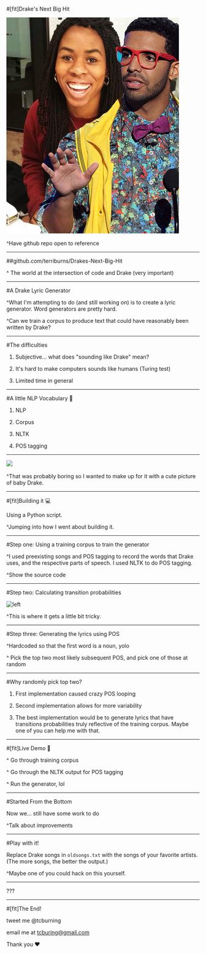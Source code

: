 #[fit]Drake's Next Big Hit

![original 175%](imgs/me.png)

^Have github repo open to reference 

---

##github.com/terriburns/Drakes-Next-Big-Hit

^ The world at the intersection of code and Drake (very important)

---

#A Drake Lyric Generator

^What I'm attempting to do (and still working on) is to create a lyric generator. Word generators are pretty hard.

^Can we train a corpus to produce text that could have reasonably been written by Drake?

---

#The difficulties

1. Subjective... what does "sounding like Drake" mean?

2. It's hard to make computers sounds like humans (Turing test)

3. Limited time in general

---

#A little NLP Vocabulary :green_book:

1. NLP

2. Corpus

3. NLTK

4. POS tagging

---

![](https://36.media.tumblr.com/tumblr_lw787hqthA1qbw5j0o1_500.jpg)

^That was probably boring so I wanted to make up for it with a cute picture of baby Drake.

---

#[fit]Building it :computer:

Using a Python script.

^Jumping into how I went about building it.

---

#Step one: Using a training corpus to train the generator

^I used preexisting songs and POS tagging to record the words that Drake uses, and the respective parts of speech. I used NLTK to do POS tagging.

^Show the source code

---

#Step two: Calculating transition probabilities 

![left](http://www.etonline.com/news/2015/10/24187336/set_drake_hotling_bling_video-640.jpg)

^This is where it gets a little bit tricky. 

---

#Step three: Generating the lyrics using POS

^Hardcoded so that the first word is a noun, yolo

^ Pick the top two most likely subsequent POS, and pick one of those at random

---

#Why randomly pick top two?

1. First implementation caused crazy POS looping

2. Second implementation allows for more variability

3. The best implementation would be to generate lyrics that have transitions probabilities truly reflective of the training corpus. Maybe one of you can help me with that.

---

#[fit]Live Demo :dancer:

^ Go through training corpus

^ Go through the NLTK output for POS tagging

^ Run the generator, lol

---

#Started From the Bottom

Now we... still have some work to do

^Talk about improvements

---

#Play with it!

Replace Drake songs in `oldsongs.txt` with the songs of your favorite artists. (The more songs, the better the output.)

^Maybe one of you could hack on this yourself.

---

???

---

#[fit]The End!

tweet me @tcburning

email me at tcburing@gmail.com

Thank you :heart:
